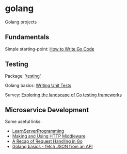 # golang

Golang projects

## Fundamentals

Simple starting-point: [How to Write Go Code](https://golang.org/doc/code.html)

## Testing

Package: ['testing'](https://golang.org/pkg/testing/)

Golang basics: [Writing Unit Tests](https://blog.alexellis.io/golang-writing-unit-tests/)

Survey: [Exploring the landscape of Go testing frameworks](https://bmuschko.com/blog/go-testing-frameworks/)

## Microservice Development

Some useful links:

* [LearnServerProgramming](https://github.com/golang/go/wiki/LearnServerProgramming)
* [Making and Using HTTP Middleware](https://www.alexedwards.net/blog/making-and-using-middleware)
* [A Recap of Request Handling in Go](https://www.alexedwards.net/blog/a-recap-of-request-handling)
* [Golang basics - fetch JSON from an API](https://blog.alexellis.io/golang-json-api-client/)

